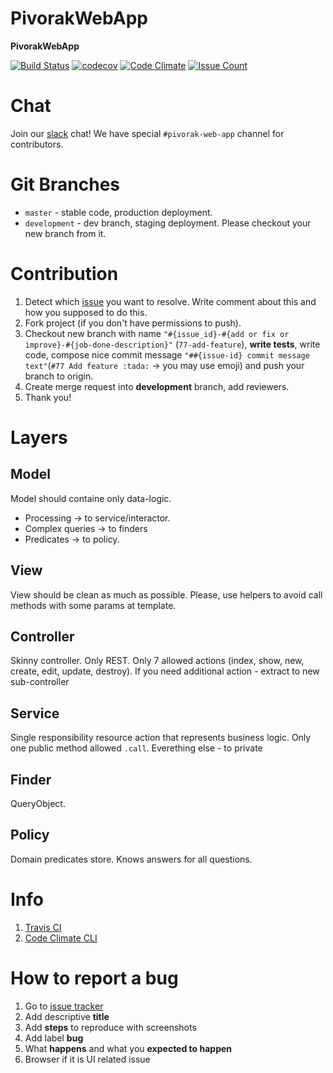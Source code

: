 # PivorakWebApp

**PivorakWebApp**

[![Build Status](https://travis-ci.org/pivorakmeetup/pivorak-web-app.svg?branch=development)](https://travis-ci.org/pivorakmeetup/pivorak-web-app)
[![codecov](https://codecov.io/gh/pivorakmeetup/pivorak-web-app/branch/development/graph/badge.svg)](https://codecov.io/gh/pivorakmeetup/pivorak-web-app)
[![Code Climate](https://codeclimate.com/github/pivorakmeetup/pivorak-web-app/badges/gpa.svg)](https://codeclimate.com/github/pivorakmeetup/pivorak-web-app)
[![Issue Count](https://codeclimate.com/github/pivorakmeetup/pivorak-web-app/badges/issue_count.svg)](https://codeclimate.com/github/pivorakmeetup/pivorak-web-app)

# Chat

Join our [slack](http://pivorak-slack.herokuapp.com) chat!
We have special `#pivorak-web-app` channel for contributors.

# Git Branches

* `master` - stable code, production deployment.
* `development` - dev branch, staging deployment. Please checkout your new branch from it.

# Contribution

1. Detect which [issue](https://github.com/pivorakmeetup/pivorak-web-app/issues) you want to resolve. Write comment about this and how you supposed to do this.
2. Fork project (if you don't have permissions to push).
3. Checkout new branch with name `"#{issue_id}-#{add or fix or improve}-#{job-done-description}"` (`77-add-feature`), **write tests**, write code, compose nice commit message `"##{issue-id} commit message text"`(`#77 Add feature :tada:` -> you may use emoji) and push your branch to origin.
4. Create merge request into **development** branch, add reviewers.
5. Thank you!

# Layers

## Model
Model should containe only data-logic.
- Processing -> to service/interactor.
- Complex queries -> to finders
- Predicates -> to policy.

## View
View should be clean as much as possible. Please, use helpers to avoid call methods with some params at template.

## Controller
Skinny controller. Only REST. Only 7 allowed actions (index, show, new, create, edit, update, destroy). If you need additional action - extract to new sub-controller


## Service
Single responsibility resource action that represents business logic.
Only one public method allowed `.call`. Everething else - to private

## Finder
QueryObject.


## Policy
Domain predicates store. Knows answers for all questions.

# Info

1. [Travis CI](https://github.com/pivorakmeetup/pivorak-web-app/wiki/Services#travis-ci)
2. [Code Climate CLI](https://github.com/pivorakmeetup/pivorak-web-app/wiki/Services#codeclimate)

# How to report a bug

1. Go to [issue tracker](https://github.com/pivorakmeetup/pivorak-web-app/issues/new)
2. Add descriptive **title**
3. Add **steps** to reproduce with screenshots
4. Add label **bug**
5. What **happens** and what you **expected to happen**
6. Browser if it is UI related issue

